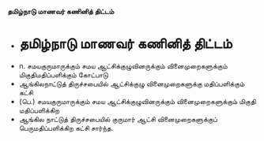 **தமிழ்நாடு மாணவர் கணினித் திட்டம்**
- # தமிழ்நாடு மாணவர் கணினித் திட்டம்
- n. சமயகுருமாருக்கும் சமய ஆட்சிக்குழுவினருக்கும் வினைமுறைகளுக்கும் மிகுதிமதிப்பளிக்கும் கோட்பாடு
- ஆங்கிலநாட்டுத் திருச்சபையில் ஆட்சிக்குழு வினைமுறைகளுக்கு மதிப்பளிக்கும் கட்சி
- (பெ.) சமயகுருமாருக்கும் சமய ஆட்சிக்குழுவினருக்கும் வினைமுறைகளுக்கும் மிகுதி மதிப்பளிக்கிற
- ஆங்கில நாட்டுத் திருச்சபையில் குருமார் ஆட்சி வினைமுறைகளுக்குப் பெருமதிப்பளிக்கிற கட்சி சார்ந்த.

